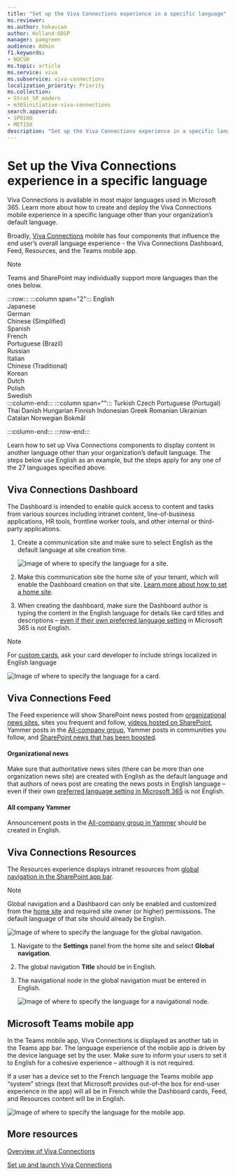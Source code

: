 ```yaml
---
title: "Set up the Viva Connections experience in a specific language"
ms.reviewer: 
ms.author: hokavian
author: Holland-ODSP
manager: pamgreen
audience: Admin
f1.keywords:
- NOCSH
ms.topic: article
ms.service: viva
ms.subservice: viva-connections
localization_priority: Priority
ms.collection:  
- Strat_SP_modern
- m365initiative-viva-connections
search.appverid:
- SPO160
- MET150
description: "Set up the Viva Connections experience in a specific language"
---
```


# Set up the Viva Connections experience in a specific language
Viva Connections is available in most major languages used in Microsoft 365. Learn more about how to create and deploy the Viva Connections mobile experience in a specific language other than your organization’s default language. 

Broadly, [Viva Connections](viva-connections-overview.md) mobile has four components that influence the end user’s overall language experience - the Viva Connections Dashboard, Feed, Resources, and the Teams mobile app. 


> [!NOTE]
> Teams and SharePoint may individually support more languages than the ones below.






:::row:::
   :::column span="2":::
      English <br>
      Japanese <br>
      German <br>
      Chinese (Simplified) <br>
      Spanish <br>
      French <br>
      Portuguese (Brazil) <br>
      Russian <br>
      Italian <br>
      Chinese (Traditional) <br>
      Korean <br>
      Dutch <br>
      Polish <br>
      Swedish <br>
   :::column-end:::
   :::column span="":::
      Turkish
      Czech
      Portuguese (Portugal)
      Thai
      Danish
      Hungarian
      Finnish
      Indonesian
      Greek
      Romanian
      Ukrainian
      Catalan
      Norwegian Bokmål

   :::column-end:::
:::row-end:::

Learn how to set up Viva Connections components to display content in another language other than your organization’s default language. The steps below use English as an example, but the steps apply for any one of the 27 languages specified above. 

## Viva Connections Dashboard
The Dashboard is intended to enable quick access to content and tasks from various sources including intranet content, line-of-business applications, HR tools, frontline worker tools, and other internal or third-party applications.

1. Create a communication site and make sure to select English as the default language at site creation time.

   ![Image of where to specify the language for a site.](../media/connections/vc-language-select.png)

2. Make this communication site the home site of your tenant, which will enable the Dashboard creation on that site. [Learn more about how to set a home site](/sharepoint/home-site). 

3. When creating the dashboard, make sure the Dashboard author is typing the content in the English language for details like card titles and descriptions – [even if their own preferred language setting](https://support.microsoft.com/office/change-your-personal-language-and-region-settings-caa1fccc-bcdb-42f3-9e5b-45957647ffd7) in Microsoft 365 is not English. 


> [!NOTE]
> For [custom cards](/sharepoint/dev/spfx/web-parts/guidance/localize-web-parts), ask your card developer to include strings localized in English language

   ![Image of where to specify the language for a card.](../media/connections/vc-language-card.png)

## Viva Connections Feed
The Feed experience will show SharePoint news posted from [organizational news sites](/sharepoint/organization-news-site), sites you frequent and follow, [videos hosted on SharePoint](video-news-links.md), Yammer posts in the [All-company group](/yammer/manage-yammer-groups/yammer-all-company-yammer-community), Yammer posts in communities you follow, and [SharePoint news that has been boosted](https://support.microsoft.com/office/boost-news-from-organization-news-sites-46ad8dc5-8f3b-4d81-853d-8bbbdd0f9c83).

#### Organizational news
Make sure that authoritative news sites (there can be more than one organization news site) are created with English as the default language and that authors of news post are creating the news posts in English language – even if their own [preferred language setting in Microsoft 365](https://support.microsoft.com/office/change-your-personal-language-and-region-settings-caa1fccc-bcdb-42f3-9e5b-45957647ffd7) is not English. 

#### All company Yammer
Announcement posts in the [All-company group in Yammer](/yammer/manage-yammer-groups/yammer-all-company-yammer-community) should be created in English.


## Viva Connections Resources
The Resources experience displays intranet resources from [global navigation in the SharePoint app bar](sharepoint-app-bar.md).

> [!NOTE]
> Global navigation and a Dashbaord can only be enabled and customized from the [home site](home-site-plan.md) and required site owner (or higher) permissions. The default language of that site should already be English.

![Image of where to specify the language for the global navigation.](../media/connections/vc-language-global-nav.png)

1. Navigate to the **Settings** panel from the home site and select **Global navigation**.
2. The global navigation **Title** should be in English.
3. The navigational node in the global navigation must be entered in English.

   ![Image of where to specify the language for a navigational node.](../media/connections/vc-language-nav.png)

## Microsoft Teams mobile app 
In the Teams mobile app, Viva Connections is displayed as another tab in the Teams app bar. The language experience of the mobile app is driven by the device language set by the user. Make sure to inform your users to set it to English for a cohesive experience – although it is not required. 

If a user has a device set to the French language the Teams mobile app “system” strings (text that Microsoft provides out-of-the box for end-user experience in the app) will all be in French while the Dashboard cards, Feed, and Resources content will be in English.

![Image of where to specify the language for the mobile app.](../media/connections/vc-language-mobile-app.png)


## More resources

[Overview of Viva Connections](viva-connections-overview.md)


[Set up and launch Viva Connections](guide-to-setting-up-viva-connections.md)
